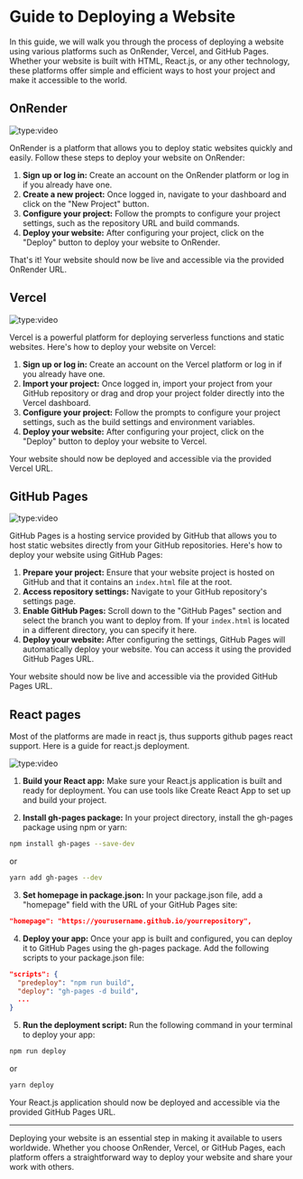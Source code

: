 # Guide to Deploying a Website

In this guide, we will walk you through the process of deploying a website using various platforms such as OnRender, Vercel, and GitHub Pages. Whether your website is built with HTML, React.js, or any other technology, these platforms offer simple and efficient ways to host your project and make it accessible to the world.

## OnRender

![type:video](https://www.youtube.com/embed/Pjcr7gNOkuU)

OnRender is a platform that allows you to deploy static websites quickly and easily. Follow these steps to deploy your website on OnRender:

1. **Sign up or log in:** Create an account on the OnRender platform or log in if you already have one.
2. **Create a new project:** Once logged in, navigate to your dashboard and click on the "New Project" button.
3. **Configure your project:** Follow the prompts to configure your project settings, such as the repository URL and build commands.
4. **Deploy your website:** After configuring your project, click on the "Deploy" button to deploy your website to OnRender.

That's it! Your website should now be live and accessible via the provided OnRender URL.

## Vercel

![type:video](https://www.youtube.com/embed/yLMODEUPJdU)

Vercel is a powerful platform for deploying serverless functions and static websites. Here's how to deploy your website on Vercel:

1. **Sign up or log in:** Create an account on the Vercel platform or log in if you already have one.
2. **Import your project:** Once logged in, import your project from your GitHub repository or drag and drop your project folder directly into the Vercel dashboard.
3. **Configure your project:** Follow the prompts to configure your project settings, such as the build settings and environment variables.
4. **Deploy your website:** After configuring your project, click on the "Deploy" button to deploy your website to Vercel.

Your website should now be deployed and accessible via the provided Vercel URL.

## GitHub Pages

 ![type:video](https://www.youtube.com/embed/XGcuxuhV-Jg)

GitHub Pages is a hosting service provided by GitHub that allows you to host static websites directly from your GitHub repositories. Here's how to deploy your website using GitHub Pages:

1. **Prepare your project:** Ensure that your website project is hosted on GitHub and that it contains an `index.html` file at the root.
2. **Access repository settings:** Navigate to your GitHub repository's settings page.
3. **Enable GitHub Pages:** Scroll down to the "GitHub Pages" section and select the branch you want to deploy from. If your `index.html` is located in a different directory, you can specify it here.
4. **Deploy your website:** After configuring the settings, GitHub Pages will automatically deploy your website. You can access it using the provided GitHub Pages URL.

Your website should now be live and accessible via the provided GitHub Pages URL.


## React pages

Most of the platforms are made in react js, thus supports github pages react support. Here is a guide for react.js deployment.

![type:video](https://www.youtube.com/embed/7wzuievFjrk)

1. **Build your React app:** Make sure your React.js application is built and ready for deployment. You can use tools like Create React App to set up and build your project.

2. **Install gh-pages package:** In your project directory, install the gh-pages package using npm or yarn:

```bash
npm install gh-pages --save-dev
```

or

```bash
yarn add gh-pages --dev
```

3. **Set homepage in package.json:** In your package.json file, add a "homepage" field with the URL of your GitHub Pages site:

```json
"homepage": "https://yourusername.github.io/yourrepository",
```

4. **Deploy your app:** Once your app is built and configured, you can deploy it to GitHub Pages using the gh-pages package. Add the following scripts to your package.json file:

```json
"scripts": {
  "predeploy": "npm run build",
  "deploy": "gh-pages -d build",
  ...
}
```

5. **Run the deployment script:** Run the following command in your terminal to deploy your app:

```bash
npm run deploy
```

or

```bash
yarn deploy
```

Your React.js application should now be deployed and accessible via the provided GitHub Pages URL.


---

Deploying your website is an essential step in making it available to users worldwide. Whether you choose OnRender, Vercel, or GitHub Pages, each platform offers a straightforward way to deploy your website and share your work with others.
